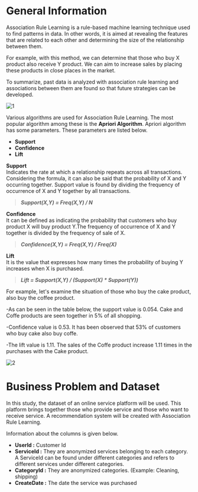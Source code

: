 # General Information
Association Rule Learning is a rule-based machine learning technique used to find patterns in data. In other words, it is aimed at revealing the features that are related to each other and determining the size of the relationship between them.

For example, with this method, we can determine that those who buy X product also receive Y product. We can aim to increase sales by placing these products in close places in the market.

To summarize, past data is analyzed with association rule learning and associations between them are found so that future strategies can be developed.

![1](https://user-images.githubusercontent.com/78654212/208477755-d30dcee1-88ff-4f98-9ed8-18d1cb2873a1.PNG)


Various algorithms are used for Association Rule Learning. The most popular algorithm among these is the **Apriori Algorithm**. Apriori algorithm has some parameters. These parameters are listed below.

- **Support**  
- **Confidence**  
- **Lift**  


**Support**  
Indicates the rate at which a relationship repeats across all transactions. Considering the formula, it can also be said that the probability of X and Y occurring together. Support value is found by dividing the frequency of occurrence of X and Y together by all transactions.
> ***Support(X,Y) = Freq(X,Y) / N***

**Confidence**  
It can be defined as indicating the probability that customers who buy product X will buy product Y.The frequency of occurrence of X and Y together is divided by the frequency of sale of X.
> ***Confidence(X,Y) = Freq(X,Y) / Freq(X)***

**Lift**  
It is the value that expresses how many times the probability of buying Y increases when X is purchased.  
> ***Lift = Support(X,Y) / (Support(X) * Support(Y))***
  
   
   
For example, let's examine the situation of those who buy the cake product, also buy the coffee product.
  
-As can be seen in the table below, the support value is 0.054. Cake and Coffe products are seen together in 5% of all shopping.  
  
-Confidence value is 0.53. It has been observed that 53% of customers who buy cake also buy coffe.  
  
-The lift value is 1.11. The sales of the Coffe product increase 1.11 times in the purchases with the Cake product.

![2](https://user-images.githubusercontent.com/78654212/208477819-5c9763e0-67ef-4223-8970-e74aca67ba97.PNG)

# Business Problem and Dataset
In this study, the dataset of an online service platform will be used. This platform brings together those who provide service and those who want to receive service. A recommendation system will be created with Association Rule Learning.

Information about the columns is given below.

* **UserId :** Customer Id
* **ServiceId :** They are anonymized services belonging to each category. A ServiceId can be found under different categories and refers to different services under different categories.
* **CategoryId :** They are anonymized categories. (Example: Cleaning, shipping)
* **CreateDate :** The date the service was purchased
